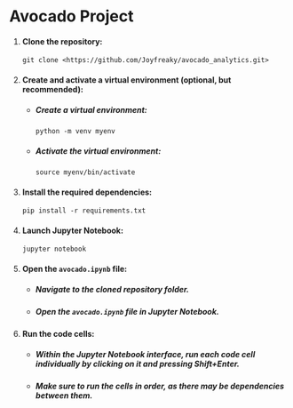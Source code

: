 <!DOCTYPE html>
<html lang="en">
<head>
  <meta charset="UTF-8">
  <meta name="viewport" content="width=device-width, initial-scale=1.0">
  <link rel="stylesheet" href="https://stackpath.bootstrapcdn.com/bootstrap/4.5.2/css/bootstrap.min.css">

</head>
<body>
  <div class="container">
    <h1>Avocado Project</h1>
    <ol>
      <li class="step">
        <h4>Clone the repository:</h4>
        <div class="code">
          <pre><code>git clone &lt;https://github.com/Joyfreaky/avocado_analytics.git&gt;</code></pre>
        </div>
      </li>
      <li class="step">
        <h4>Create and activate a virtual environment (optional, but recommended):</h4>
        <ul>
          <li class="step">
            <h5>Create a virtual environment:</h5>
            <div class="code">
              <pre><code>python -m venv myenv</code></pre>
            </div>
          </li>
          <li class="step">
            <h5>Activate the virtual environment:</h5>
            <div class="code">
              <pre><code>source myenv/bin/activate</code></pre>
            </div>
          </li>
        </ul>
      </li>
      <li class="step">
        <h4>Install the required dependencies:</h4>
        <div class="code">
          <pre><code>pip install -r requirements.txt</code></pre>
        </div>
      </li>
      <li class="step">
        <h4>Launch Jupyter Notebook:</h4>
        <div class="code">
          <pre><code>jupyter notebook</code></pre>
        </div>
      </li>
      <li class="step">
        <h4>Open the <code>avocado.ipynb</code> file:</h4>
        <ul>
          <li class="step">
            <h5>Navigate to the cloned repository folder.</h5>
          </li>
          <li class="step">
            <h5>Open the <code>avocado.ipynb</code> file in Jupyter Notebook.</h5>
          </li>
        </ul>
      </li>
      <li class="step">
        <h4>Run the code cells:</h4>
        <ul>
          <li class="step">
            <h5>Within the Jupyter Notebook interface, run each code cell individually by clicking on it and pressing Shift+Enter.</h5>
          </li>
          <li class="step">
            <h5>Make sure to run the cells in order, as there may be dependencies between them.</h5>
          </li>
        </ul>
      </li>
    </ol>
  </div>
  
</body>
</html>
